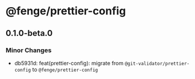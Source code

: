 # @fenge/prettier-config

## 0.1.0-beta.0

### Minor Changes

- db5931d: feat(prettier-config): migrate from `@git-validator/prettier-config` to `@fenge/prettier-config`
